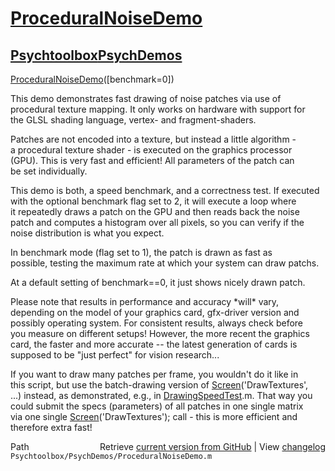 # [ProceduralNoiseDemo](ProceduralNoiseDemo)
## [Psychtoolbox](Psychtoolbox)[PsychDemos](PsychDemos)

[ProceduralNoiseDemo](ProceduralNoiseDemo)([benchmark=0])  
  
This demo demonstrates fast drawing of noise patches via use of  
procedural texture mapping. It only works on hardware with support for  
the GLSL shading language, vertex- and fragment-shaders.  
  
Patches are not encoded into a texture, but instead a little algorithm -  
a procedural texture shader - is executed on the graphics processor  
(GPU). This is very fast and efficient! All parameters of the patch can  
be set individually.  
  
This demo is both, a speed benchmark, and a correctness test. If executed  
with the optional benchmark flag set to 2, it will execute a loop where  
it repeatedly draws a patch on the GPU and then reads back the noise  
patch and computes a histogram over all pixels, so you can verify if the  
noise distribution is what you expect.  
  
In benchmark mode (flag set to 1), the patch is drawn as fast as  
possible, testing the maximum rate at which your system can draw patchs.  
  
At a default setting of benchmark==0, it just shows nicely drawn patch.  
  
Please note that results in performance and accuracy \*will\* vary,  
depending on the model of your graphics card, gfx-driver version and  
possibly operating system. For consistent results, always check before  
you measure on different setups! However, the more recent the graphics  
card, the faster and more accurate -- the latest generation of cards is  
supposed to be "just perfect" for vision research...  
  
If you want to draw many patches per frame, you wouldn't do it like in  
this script, but use the batch-drawing version of [Screen](Screen)('DrawTextures',  
...) instead, as demonstrated, e.g., in [DrawingSpeedTest](DrawingSpeedTest).m. That way you  
could submit the specs (parameters) of all patches in one single matrix  
via one single [Screen](Screen)('DrawTextures'); call - this is more efficient and  
therefore extra fast!  
  




<div class="code_header" style="text-align:right;">
  <span style="float:left;">Path&nbsp;&nbsp;</span> <span class="counter">Retrieve <a href=
  "https://raw.github.com/Psychtoolbox-3/Psychtoolbox-3/beta/Psychtoolbox/PsychDemos/ProceduralNoiseDemo.m">current version from GitHub</a> | View <a href=
  "https://github.com/Psychtoolbox-3/Psychtoolbox-3/commits/beta/Psychtoolbox/PsychDemos/ProceduralNoiseDemo.m">changelog</a></span>
</div>
<div class="code">
  <code>Psychtoolbox/PsychDemos/ProceduralNoiseDemo.m</code>
</div>

